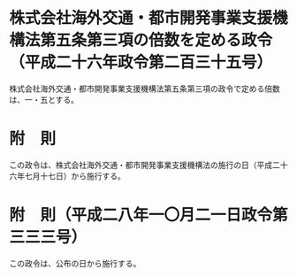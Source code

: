 # 株式会社海外交通・都市開発事業支援機構法第五条第三項の倍数を定める政令（平成二十六年政令第二百三十五号）
株式会社海外交通・都市開発事業支援機構法第五条第三項の政令で定める倍数は、一・五とする。
# 附　則
この政令は、株式会社海外交通・都市開発事業支援機構法の施行の日（平成二十六年七月十七日）から施行する。
# 附　則（平成二八年一〇月二一日政令第三三三号）
この政令は、公布の日から施行する。
